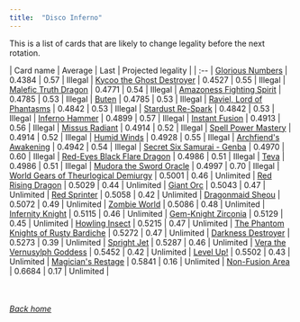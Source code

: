 ```yaml
---
title:  "Disco Inferno"
---
```


This is a list of cards that are likely to change legality before the next rotation.

| Card name | Average | Last | Projected legality |
| :-- |
[Glorious Numbers](https://db.ygoprodeck.com/card/?search=Glorious%20Numbers) | 0.4384 | 0.57 | Illegal |
[Kycoo the Ghost Destroyer](https://db.ygoprodeck.com/card/?search=Kycoo%20the%20Ghost%20Destroyer) | 0.4527 | 0.55 | Illegal |
[Malefic Truth Dragon](https://db.ygoprodeck.com/card/?search=Malefic%20Truth%20Dragon) | 0.4771 | 0.54 | Illegal |
[Amazoness Fighting Spirit](https://db.ygoprodeck.com/card/?search=Amazoness%20Fighting%20Spirit) | 0.4785 | 0.53 | Illegal |
[Buten](https://db.ygoprodeck.com/card/?search=Buten) | 0.4785 | 0.53 | Illegal |
[Raviel, Lord of Phantasms](https://db.ygoprodeck.com/card/?search=Raviel,%20Lord%20of%20Phantasms) | 0.4842 | 0.53 | Illegal |
[Stardust Re-Spark](https://db.ygoprodeck.com/card/?search=Stardust%20Re-Spark) | 0.4842 | 0.53 | Illegal |
[Inferno Hammer](https://db.ygoprodeck.com/card/?search=Inferno%20Hammer) | 0.4899 | 0.57 | Illegal |
[Instant Fusion](https://db.ygoprodeck.com/card/?search=Instant%20Fusion) | 0.4913 | 0.56 | Illegal |
[Missus Radiant](https://db.ygoprodeck.com/card/?search=Missus%20Radiant) | 0.4914 | 0.52 | Illegal |
[Spell Power Mastery](https://db.ygoprodeck.com/card/?search=Spell%20Power%20Mastery) | 0.4914 | 0.52 | Illegal |
[Humid Winds](https://db.ygoprodeck.com/card/?search=Humid%20Winds) | 0.4928 | 0.55 | Illegal |
[Archfiend's Awakening](https://db.ygoprodeck.com/card/?search=Archfiend's%20Awakening) | 0.4942 | 0.54 | Illegal |
[Secret Six Samurai - Genba](https://db.ygoprodeck.com/card/?search=Secret%20Six%20Samurai%20-%20Genba) | 0.4970 | 0.60 | Illegal |
[Red-Eyes Black Flare Dragon](https://db.ygoprodeck.com/card/?search=Red-Eyes%20Black%20Flare%20Dragon) | 0.4986 | 0.51 | Illegal |
[Teva](https://db.ygoprodeck.com/card/?search=Teva) | 0.4986 | 0.51 | Illegal |
[Mudora the Sword Oracle](https://db.ygoprodeck.com/card/?search=Mudora%20the%20Sword%20Oracle) | 0.4997 | 0.70 | Illegal |
[World Gears of Theurlogical Demiurgy](https://db.ygoprodeck.com/card/?search=World%20Gears%20of%20Theurlogical%20Demiurgy) | 0.5001 | 0.46 | Unlimited |
[Red Rising Dragon](https://db.ygoprodeck.com/card/?search=Red%20Rising%20Dragon) | 0.5029 | 0.44 | Unlimited |
[Giant Orc](https://db.ygoprodeck.com/card/?search=Giant%20Orc) | 0.5043 | 0.47 | Unlimited |
[Red Sprinter](https://db.ygoprodeck.com/card/?search=Red%20Sprinter) | 0.5058 | 0.42 | Unlimited |
[Dragonmaid Sheou](https://db.ygoprodeck.com/card/?search=Dragonmaid%20Sheou) | 0.5072 | 0.49 | Unlimited |
[Zombie World](https://db.ygoprodeck.com/card/?search=Zombie%20World) | 0.5086 | 0.48 | Unlimited |
[Infernity Knight](https://db.ygoprodeck.com/card/?search=Infernity%20Knight) | 0.5115 | 0.46 | Unlimited |
[Gem-Knight Zirconia](https://db.ygoprodeck.com/card/?search=Gem-Knight%20Zirconia) | 0.5129 | 0.45 | Unlimited |
[Howling Insect](https://db.ygoprodeck.com/card/?search=Howling%20Insect) | 0.5215 | 0.47 | Unlimited |
[The Phantom Knights of Rusty Bardiche](https://db.ygoprodeck.com/card/?search=The%20Phantom%20Knights%20of%20Rusty%20Bardiche) | 0.5272 | 0.47 | Unlimited |
[Darkness Destroyer](https://db.ygoprodeck.com/card/?search=Darkness%20Destroyer) | 0.5273 | 0.39 | Unlimited |
[Spright Jet](https://db.ygoprodeck.com/card/?search=Spright%20Jet) | 0.5287 | 0.46 | Unlimited |
[Vera the Vernusylph Goddess](https://db.ygoprodeck.com/card/?search=Vera%20the%20Vernusylph%20Goddess) | 0.5452 | 0.42 | Unlimited |
[Level Up!](https://db.ygoprodeck.com/card/?search=Level%20Up!) | 0.5502 | 0.43 | Unlimited |
[Magician's Restage](https://db.ygoprodeck.com/card/?search=Magician's%20Restage) | 0.5841 | 0.16 | Unlimited |
[Non-Fusion Area](https://db.ygoprodeck.com/card/?search=Non-Fusion%20Area) | 0.6684 | 0.17 | Unlimited |

<br>

###### [Back home](index)